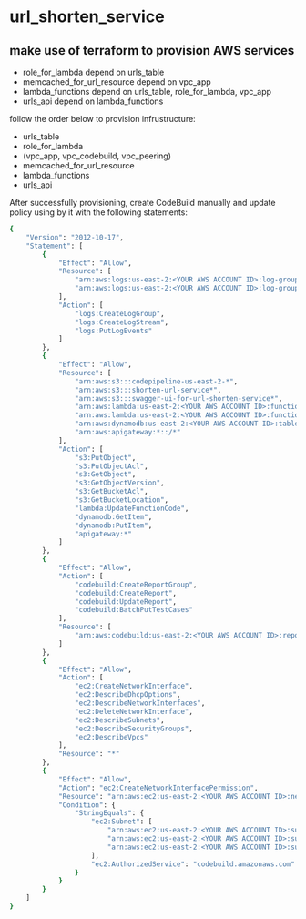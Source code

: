 # url_shorten_service

## make use of terraform to provision AWS services

* role_for_lambda depend on urls_table
* memcached_for_url_resource depend on vpc_app
* lambda_functions depend on urls_table, role_for_lambda, vpc_app
* urls_api depend on lambda_functions

follow the order below to provision infrustructure:

* urls_table
* role_for_lambda
* (vpc_app, vpc_codebuild, vpc_peering)
* memcached_for_url_resource
* lambda_functions
* urls_api

After successfully provisioning, create CodeBuild manually and update policy using by it with the following statements:

```bash
{
    "Version": "2012-10-17",
    "Statement": [
        {
            "Effect": "Allow",
            "Resource": [
                "arn:aws:logs:us-east-2:<YOUR AWS ACCOUNT ID>:log-group:/aws/codebuild/url-shorten-service-on-master",
                "arn:aws:logs:us-east-2:<YOUR AWS ACCOUNT ID>:log-group:/aws/codebuild/url-shorten-service-on-master:*"
            ],
            "Action": [
                "logs:CreateLogGroup",
                "logs:CreateLogStream",
                "logs:PutLogEvents"
            ]
        },
        {
            "Effect": "Allow",
            "Resource": [
                "arn:aws:s3:::codepipeline-us-east-2-*",
                "arn:aws:s3:::shorten-url-service*",
                "arn:aws:s3:::swagger-ui-for-url-shorten-service*",
                "arn:aws:lambda:us-east-2:<YOUR AWS ACCOUNT ID>:function:redirect_from",
                "arn:aws:lambda:us-east-2:<YOUR AWS ACCOUNT ID>:function:generate_a_shorter_url",
                "arn:aws:dynamodb:us-east-2:<YOUR AWS ACCOUNT ID>:table/urls",
                "arn:aws:apigateway:*::/*"
            ],
            "Action": [
                "s3:PutObject",
                "s3:PutObjectAcl",
                "s3:GetObject",
                "s3:GetObjectVersion",
                "s3:GetBucketAcl",
                "s3:GetBucketLocation",
                "lambda:UpdateFunctionCode",
                "dynamodb:GetItem",
                "dynamodb:PutItem",
                "apigateway:*"
            ]
        },
        {
            "Effect": "Allow",
            "Action": [
                "codebuild:CreateReportGroup",
                "codebuild:CreateReport",
                "codebuild:UpdateReport",
                "codebuild:BatchPutTestCases"
            ],
            "Resource": [
                "arn:aws:codebuild:us-east-2:<YOUR AWS ACCOUNT ID>:report-group/url-shorten-service-on-master-*"
            ]
        },
        {
            "Effect": "Allow",
            "Action": [
                "ec2:CreateNetworkInterface",
                "ec2:DescribeDhcpOptions",
                "ec2:DescribeNetworkInterfaces",
                "ec2:DeleteNetworkInterface",
                "ec2:DescribeSubnets",
                "ec2:DescribeSecurityGroups",
                "ec2:DescribeVpcs"
            ],
            "Resource": "*"
        },
        {
            "Effect": "Allow",
            "Action": "ec2:CreateNetworkInterfacePermission",
            "Resource": "arn:aws:ec2:us-east-2:<YOUR AWS ACCOUNT ID>:network-interface/*",
            "Condition": {
                "StringEquals": {
                    "ec2:Subnet": [
                        "arn:aws:ec2:us-east-2:<YOUR AWS ACCOUNT ID>:subnet/subnet-044be5588b021dac3",
                        "arn:aws:ec2:us-east-2:<YOUR AWS ACCOUNT ID>:subnet/subnet-00ca4a3475de82107",
                        "arn:aws:ec2:us-east-2:<YOUR AWS ACCOUNT ID>:subnet/subnet-0db4ad08d56811d85"
                    ],
                    "ec2:AuthorizedService": "codebuild.amazonaws.com"
                }
            }
        }
    ]
}
```